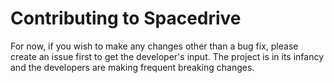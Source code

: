 # Contributing to Spacedrive

For now, if you wish to make any changes other than a bug fix, please create an issue first to get the developer's input. The project is in its infancy and the developers are making frequent breaking changes.

